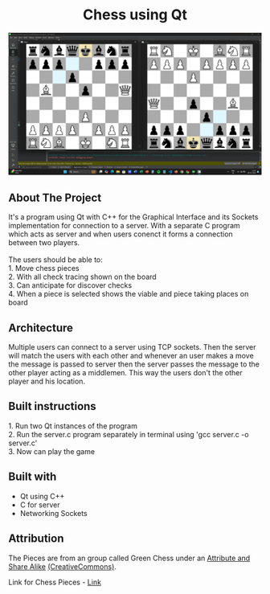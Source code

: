 <h1 align="center">Chess using Qt</h1>

![Design preview for the Blogr landing page coding challenge](./public/project-preview.png)

## About The Project

<p>It's a program using Qt with C++ for the Graphical Interface and its Sockets implementation for connection to a server. With a separate C program which acts as server and when users conenct it forms a connection between two players.
<br><br>The users should be able to:
<br>1. Move chess pieces 
<br>2. With all check tracing shown on the board 
<br>3. Can anticipate for discover checks
<br>4. When a piece is selected shows the viable and piece taking places on board
</p>

## Architecture

Multiple users can connect to a server using TCP sockets. Then the server will match the users with each other and whenever an user makes a move the message is passed to server then the server passes the message to the other player acting as a middlemen. This way the users don't the other player and his location.

## Built instructions

<p>
1. Run two Qt instances of the program  
<br>2. Run the server.c program separately in terminal using 'gcc server.c -o server.c'
<br>3. Now can play the game
</p>

## Built with

- Qt using C++
- C for server
- Networking Sockets

## Attribution

The Pieces are from an group called Green Chess under an <a href='https://creativecommons.org/licenses/by-sa/3.0/deed.en'>Attribute and Share Alike</a> <a href='https://en.wikipedia.org/wiki/Creative_Commons'>(CreativeCommons)</a>.

Link for Chess Pieces - <a href='https://greenchess.net/info.php?item=downloads'>Link</a>
